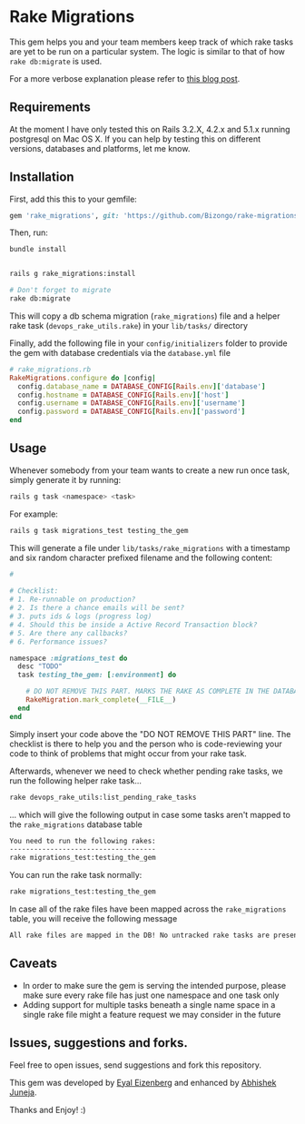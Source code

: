 Rake Migrations
===============

This gem helps you and your team members keep track of which rake tasks are yet to be run on a particular system. The logic is similar to that of how `rake db:migrate` is used.

For a more verbose explanation please refer to [this blog post](http://eyaleizenberg.blogspot.com/2014/08/how-to-keep-track-of-rails-rake-tasks.html).

## Requirements
At the moment I have only tested this on Rails 3.2.X, 4.2.x and 5.1.x  running postgresql on Mac OS X.
If you can help by testing this on different versions, databases and platforms, let me know.

## Installation
First, add this this to your gemfile:
```ruby
gem 'rake_migrations', git: 'https://github.com/Bizongo/rake-migrations.git'
```

Then, run:
```sh
bundle install


rails g rake_migrations:install

# Don't forget to migrate
rake db:migrate
```

This will copy a db schema migration (`rake_migrations`) file and a helper rake task (`devops_rake_utils.rake`) in your `lib/tasks/` directory

Finally, add the following file in your `config/initializers` folder to provide the gem with database credentials via the `database.yml` file
```ruby
# rake_migrations.rb
RakeMigrations.configure do |config|
  config.database_name = DATABASE_CONFIG[Rails.env]['database']
  config.hostname = DATABASE_CONFIG[Rails.env]['host']
  config.username = DATABASE_CONFIG[Rails.env]['username']
  config.password = DATABASE_CONFIG[Rails.env]['password']
end 
```

## Usage
Whenever somebody from your team wants to create a new run once task, simply generate it by running:

```sh
rails g task <namespace> <task>
```

For example:

```sh
rails g task migrations_test testing_the_gem
```

This will generate a file under `lib/tasks/rake_migrations` with a timestamp and six random character prefixed filename and the following content:

```ruby
# 
  
# Checklist:
# 1. Re-runnable on production?
# 2. Is there a chance emails will be sent?
# 3. puts ids & logs (progress log)
# 4. Should this be inside a Active Record Transaction block?
# 5. Are there any callbacks?
# 6. Performance issues?

namespace :migrations_test do
  desc "TODO"
  task testing_the_gem: [:environment] do

    # DO NOT REMOVE THIS PART. MARKS THE RAKE AS COMPLETE IN THE DATABASE
    RakeMigration.mark_complete(__FILE__)
  end
end

```

Simply insert your code above the "DO NOT REMOVE THIS PART" line. The checklist is there to help you and the person who is code-reviewing your code to think of problems that might occur from your rake task.

Afterwards, whenever we need to check whether pending rake tasks, we run the following helper rake task...

```sh
rake devops_rake_utils:list_pending_rake_tasks
```

... which will give the following output in case some tasks aren't mapped to the `rake_migrations` database table

```sh
You need to run the following rakes:
------------------------------------
rake migrations_test:testing_the_gem
```

You can run the rake task normally:

```sh
rake migrations_test:testing_the_gem
```

In case all of the rake files have been mapped across the `rake_migrations` table, you will receive the following message

```sh
All rake files are mapped in the DB! No untracked rake tasks are present!
```

## Caveats
- In order to make sure the gem is serving the intended purpose, please make sure every rake file has just one namespace and one task only
- Adding support for multiple tasks beneath a single name space in a single rake file might a feature request we may consider in the future

## Issues, suggestions and forks.
Feel free to open issues, send suggestions and fork this repository.

This gem was developed by [Eyal Eizenberg](http://eyaleizenberg.blogspot.com/2014/08/how-to-keep-track-of-rails-rake-tasks.html) and enhanced by [Abhishek Juneja](https://github.com/darth-dodo/).

Thanks and Enjoy! :)
